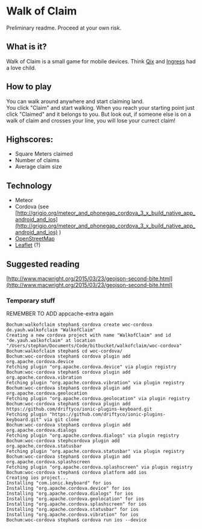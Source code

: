 # Walk of Claim
Preliminary readme. Proceed at your own risk.

## What is it?
Walk of Claim is a small game for mobile devices. Think [Qix](http://en.wikipedia.org/wiki/Qix) and [Ingress](https://www.ingress.com) had a love child.

## How to play
You can walk around anywhere and start claiming land.<br>You click "Claim" and start walking. When you reach your starting point just click "Claimed" and it belongs to you. But look out, if someone else is on a walk of claim and crosses your line, you will lose your currect claim!

## Highscores:
- Square Meters claimed
- Number of claims
- Average claim size

## Technology
- Meteor
- Cordova (see [http://grigio.org/meteor_and_phonegap_cordova_3_x_build_native_app_android_and_ios](http://grigio.org/meteor_and_phonegap_cordova_3_x_build_native_app_android_and_ios) )
- [OpenStreetMap](http://www.openstreetmap.org)
- [Leaflet](http://leafletjs.com) (?)

## Suggested reading
[http://www.macwright.org/2015/03/23/geojson-second-bite.html](http://www.macwright.org/2015/03/23/geojson-second-bite.html)

### Temporary stuff
REMEMBER TO ADD appcache-extra again

```
Bochum:walkofclaim stephan$ cordova create woc-cordova de.yauh.walkofclaim "WalkofClaim"
Creating a new cordova project with name "WalkofClaim" and id "de.yauh.walkofclaim" at location "/Users/stephan/Documents/Code/bitbucket/walkofclaim/woc-cordova"
Bochum:walkofclaim stephan$ cd woc-cordova/
Bochum:woc-cordova stephan$ cordova plugin add org.apache.cordova.device
Fetching plugin "org.apache.cordova.device" via plugin registry
Bochum:woc-cordova stephan$ cordova plugin add org.apache.cordova.vibration
Fetching plugin "org.apache.cordova.vibration" via plugin registry
Bochum:woc-cordova stephan$ cordova plugin add org.apache.cordova.geolocation
Fetching plugin "org.apache.cordova.geolocation" via plugin registry
Bochum:woc-cordova stephan$ cordova plugin add https://github.com/driftyco/ionic-plugins-keyboard.git
Fetching plugin "https://github.com/driftyco/ionic-plugins-keyboard.git" via git clone
Bochum:woc-cordova stephan$ cordova plugin add org.apache.cordova.dialogs
Fetching plugin "org.apache.cordova.dialogs" via plugin registry
Bochum:woc-cordova stephcordova plugin add org.apache.cordova.statusbar
Fetching plugin "org.apache.cordova.statusbar" via plugin registry
Bochum:woc-cordova stephan$ cordova plugin add org.apache.cordova.splashscreen
Fetching plugin "org.apache.cordova.splashscreen" via plugin registry
Bochum:woc-cordova stephan$ cordova platform add ios
Creating ios project...
Installing "com.ionic.keyboard" for ios
Installing "org.apache.cordova.device" for ios
Installing "org.apache.cordova.dialogs" for ios
Installing "org.apache.cordova.geolocation" for ios
Installing "org.apache.cordova.splashscreen" for ios
Installing "org.apache.cordova.statusbar" for ios
Installing "org.apache.cordova.vibration" for ios
Bochum:woc-cordova stephan$ cordova run ios --device
```
